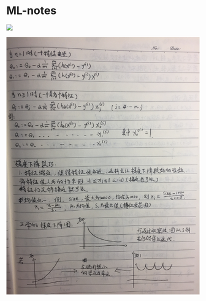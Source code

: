 # ML-notes

<p>
  <img src="https://github.com/ChangeXuan/ML-notes/tree/master/images/page5.jpg?imageMogr2/auto-orient">
</p>




![](images/page5.jpg?imageMogr2/auto-orient)



